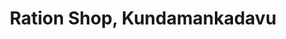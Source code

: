 ---
title: "Ration Shop, Kundamankadavu"
url: /peyad/ration-shop-kundamankadavu/
shop: convenience
---